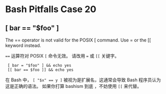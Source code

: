 # Bash Pitfalls Case 20
## [ bar == "\$foo" ]

The == operator is not valid for the POSIX [ command. Use = or the [[ keyword instead.

`==` 运算符对 POSIX `[` 命令无效。 请改用 `=` 或 `[[` 关键字。

```shell
 [ bar = "$foo" ] && echo yes
 [[ bar == $foo ]] && echo yes
```

在 Bash 中， `[ "$x" == y ]` 被视为是扩展名，这通常会导致 Bash 程序员认为这是正确的语法。
如果你打算 bashism 到底 ，不妨使用 `[[` 来代替。
